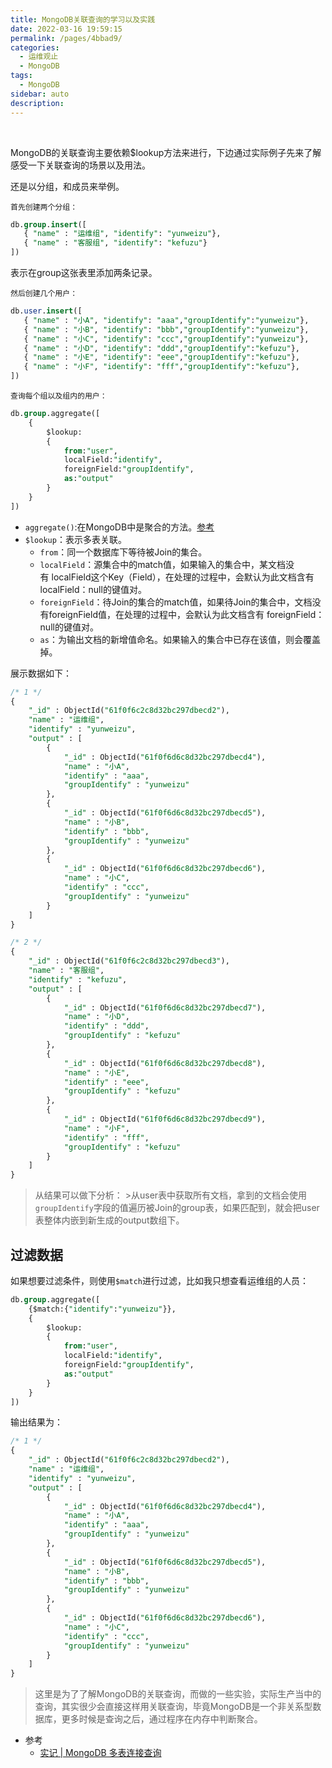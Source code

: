 ```yaml
---
title: MongoDB关联查询的学习以及实践
date: 2022-03-16 19:59:15
permalink: /pages/4bbad9/
categories:
  - 运维观止
  - MongoDB
tags:
  - MongoDB
sidebar: auto
description:
---
```


<br><ArticleTopAd></ArticleTopAd>


MongoDB的关联查询主要依赖$lookup方法来进行，下边通过实际例子先来了解感受一下关联查询的场景以及用法。

还是以分组，和成员来举例。

`首先创建两个分组：`

```sql
db.group.insert([
   { "name" : "运维组", "identify": "yunweizu"},
   { "name" : "客服组", "identify": "kefuzu"}
])
```

表示在group这张表里添加两条记录。

`然后创建几个用户：`

```sql
db.user.insert([
   { "name" : "小A", "identify": "aaa","groupIdentify":"yunweizu"},
   { "name" : "小B", "identify": "bbb","groupIdentify":"yunweizu"},
   { "name" : "小C", "identify": "ccc","groupIdentify":"yunweizu"},
   { "name" : "小D", "identify": "ddd","groupIdentify":"kefuzu"},
   { "name" : "小E", "identify": "eee","groupIdentify":"kefuzu"},
   { "name" : "小F", "identify": "fff","groupIdentify":"kefuzu"},
])
```

`查询每个组以及组内的用户：`

```sql
db.group.aggregate([
    {
        $lookup:
        {
            from:"user",
            localField:"identify",
            foreignField:"groupIdentify",
            as:"output"
        }
    }
])
```

- `aggregate()`:在MongoDB中是聚合的方法。[参考](https://www.runoob.com/mongodb/mongodb-aggregate.html)
- `$lookup`：表示多表关联。
	- `from`：同一个数据库下等待被Join的集合。
	- `localField`：源集合中的match值，如果输入的集合中，某文档没有 localField这个Key（Field），在处理的过程中，会默认为此文档含有 localField：null的键值对。
	- `foreignField`：待Join的集合的match值，如果待Join的集合中，文档没有foreignField值，在处理的过程中，会默认为此文档含有 foreignField：null的键值对。
	- `as`：为输出文档的新增值命名。如果输入的集合中已存在该值，则会覆盖掉。

展示数据如下：

```sql
/* 1 */
{
    "_id" : ObjectId("61f0f6c2c8d32bc297dbecd2"),
    "name" : "运维组",
    "identify" : "yunweizu",
    "output" : [
        {
            "_id" : ObjectId("61f0f6d6c8d32bc297dbecd4"),
            "name" : "小A",
            "identify" : "aaa",
            "groupIdentify" : "yunweizu"
        },
        {
            "_id" : ObjectId("61f0f6d6c8d32bc297dbecd5"),
            "name" : "小B",
            "identify" : "bbb",
            "groupIdentify" : "yunweizu"
        },
        {
            "_id" : ObjectId("61f0f6d6c8d32bc297dbecd6"),
            "name" : "小C",
            "identify" : "ccc",
            "groupIdentify" : "yunweizu"
        }
    ]
}

/* 2 */
{
    "_id" : ObjectId("61f0f6c2c8d32bc297dbecd3"),
    "name" : "客服组",
    "identify" : "kefuzu",
    "output" : [
        {
            "_id" : ObjectId("61f0f6d6c8d32bc297dbecd7"),
            "name" : "小D",
            "identify" : "ddd",
            "groupIdentify" : "kefuzu"
        },
        {
            "_id" : ObjectId("61f0f6d6c8d32bc297dbecd8"),
            "name" : "小E",
            "identify" : "eee",
            "groupIdentify" : "kefuzu"
        },
        {
            "_id" : ObjectId("61f0f6d6c8d32bc297dbecd9"),
            "name" : "小F",
            "identify" : "fff",
            "groupIdentify" : "kefuzu"
        }
    ]
}
```

>从结果可以做下分析：
	>从user表中获取所有文档，拿到的文档会使用`groupIdentify`字段的值遍历被Join的group表，如果匹配到，就会把user表整体内嵌到新生成的output数组下。


## 过滤数据

如果想要过滤条件，则使用`$match`进行过滤，比如我只想查看运维组的人员：

```sql
db.group.aggregate([
    {$match:{"identify":"yunweizu"}},
    {
        $lookup:
        {
            from:"user",
            localField:"identify",
            foreignField:"groupIdentify",
            as:"output"
        }
    }
])
```

输出结果为：

```sql
/* 1 */
{
    "_id" : ObjectId("61f0f6c2c8d32bc297dbecd2"),
    "name" : "运维组",
    "identify" : "yunweizu",
    "output" : [
        {
            "_id" : ObjectId("61f0f6d6c8d32bc297dbecd4"),
            "name" : "小A",
            "identify" : "aaa",
            "groupIdentify" : "yunweizu"
        },
        {
            "_id" : ObjectId("61f0f6d6c8d32bc297dbecd5"),
            "name" : "小B",
            "identify" : "bbb",
            "groupIdentify" : "yunweizu"
        },
        {
            "_id" : ObjectId("61f0f6d6c8d32bc297dbecd6"),
            "name" : "小C",
            "identify" : "ccc",
            "groupIdentify" : "yunweizu"
        }
    ]
}
```

> 这里是为了了解MongoDB的关联查询，而做的一些实验，实际生产当中的查询，其实很少会直接这样用关联查询，毕竟MongoDB是一个非关系型数据库，更多时候是查询之后，通过程序在内存中判断聚合。


- 参考
	- [实记 | MongoDB 多表连接查询](https://blog.51cto.com/u_14032861/2993656)


<br><ArticleTopAd></ArticleTopAd>
